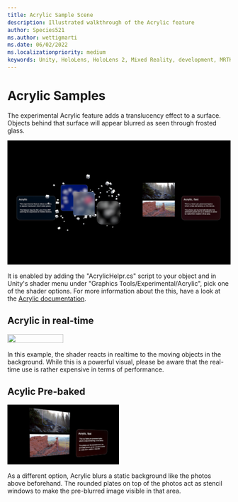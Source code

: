 ```yaml
---
title: Acrylic Sample Scene
description: Illustrated walkthrough of the Acrylic feature
author: Species521
ms.author: wettigmarti
ms.date: 06/02/2022
ms.localizationpriority: medium
keywords: Unity, HoloLens, HoloLens 2, Mixed Reality, development, MRTK, Graphics Tools, MRGT, MR Graphics Tools, Standard Shader, Animation
---
```


# Acrylic Samples

The experimental Acrylic feature adds a translucency effect to a surface.
Objects behind that surface will appear blurred as seen through frosted glass.


![Acrylic Sample scene](images/SampleScenes/Acrylic_01.jpg)


It is enabled by adding the "AcrylicHelpr.cs" script to your object and in Unity's shader menu under "Graphics Tools/Experimental/Acrylic", pick one of the shader options.
For more information about the this, have a look at the [Acrylic documentation](acrylic-layer-system.md).

## Acrylic in real-time


<img src="images/SampleScenes/Acrylic_sample_01.gif" width="50%" height="50%">

In this example, the shader reacts in realtime to the moving objects in the background.
While this is a powerful visual, please be aware that the real-time use is rather expensive in terms of performance.

## Acylic Pre-baked


<img src="images/SampleScenes/acrylic_sample_02.jpg" width="50%" height="50%">

As a different option, Acrylic blurs a static background like the photos above beforehand.
The rounded plates on top of the photos act as stencil windows to make the pre-blurred image visible in that area.